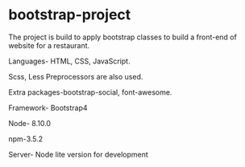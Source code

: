 # bootstrap-project

The project is build to apply bootstrap classes to build a front-end of website for a restaurant.

Languages- HTML, CSS, JavaScript.

Scss, Less Preprocessors are also used.

Extra packages-bootstrap-social, font-awesome.

Framework- Bootstrap4 

Node- 8.10.0

npm-3.5.2

Server- Node lite version for development



